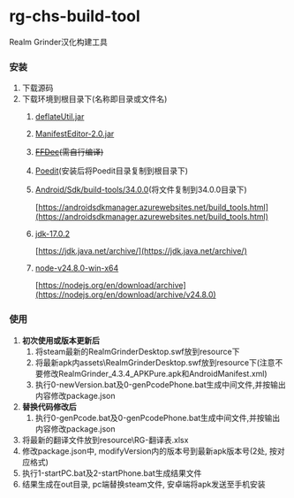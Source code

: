 # rg-chs-build-tool
Realm Grinder汉化构建工具

### 安装

1. 下载源码
1. 下载环境到根目录下(名称即目录或文件名)
	1. [deflateUtil.jar](https://github.com/binfenshengdai/deflateUtil/releases/download/1.0/deflateUtil.jar)
	1. [ManifestEditor-2.0.jar](https://github.com/WindySha/ManifestEditor/releases/download/v2.0/ManifestEditor-2.0.jar)
	1. ~~[FFDec](https://github.com/lgl017temp/jpexs-decompiler)(需自行编译)~~
	1. [Poedit](https://poedit.net/download)(安装后将Poedit目录复制到根目录下)
	1. [Android/Sdk/build-tools/34.0.0](https://dl.google.com/android/repository/build-tools_r34-windows.zip)(将文件复制到34.0.0目录下)

		[https://androidsdkmanager.azurewebsites.net/build_tools.html](https://androidsdkmanager.azurewebsites.net/build_tools.html)
	1. [jdk-17.0.2](https://download.java.net/java/GA/jdk17.0.2/dfd4a8d0985749f896bed50d7138ee7f/8/GPL/openjdk-17.0.2_windows-x64_bin.zip)

		[https://jdk.java.net/archive/](https://jdk.java.net/archive/)
	1. [node-v24.8.0-win-x64](https://nodejs.org/dist/v24.8.0/node-v24.8.0-win-x64.zip)
	
		[https://nodejs.org/en/download/archive](https://nodejs.org/en/download/archive/v24.8.0)

### 使用
1. **初次使用或版本更新后**
	1. 将steam最新的RealmGrinderDesktop.swf放到resource下
	1. 将最新apk内assets\RealmGrinderDesktop.swf放到resource下(注意不要修改RealmGrinder_4.3.4_APKPure.apk和AndroidManifest.xml)
	1. 执行0-newVersion.bat及0-genPcodePhone.bat生成中间文件,并按输出内容修改package.json
1. **替换代码修改后**
	1. 执行0-genPcode.bat及0-genPcodePhone.bat生成中间文件,并按输出内容修改package.json
1. 将最新的翻译文件放到resource\RG-翻译表.xlsx
1. 修改package.json中, modifyVersion内的版本号到最新apk版本号(2处, 按对应格式)
1. 执行1-startPC.bat及2-startPhone.bat生成结果文件
1. 结果生成在out目录, pc端替换steam文件, 安卓端将apk发送至手机安装